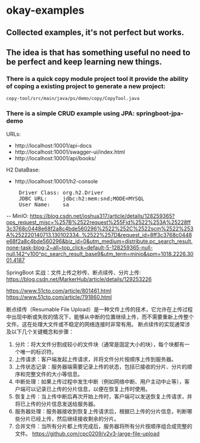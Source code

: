 # okay-examples
## Collected examples, it's not perfect but works.
## The idea is that has something useful no need to be perfect and keep learning new things.

### There is a quick copy module project tool it provide the ability of coping a existing project to generate a new project: 
    copy-tool/src/main/java/ps/demo/copy/CopyTool.java

### There is a simple CRUD example using JPA: springboot-jpa-demo
URLs:
- http://localhost:10001/api-docs
- http://localhost:10001/swagger-ui/index.html
- http://localhost:10001/api/books/

H2 DataBase:
- http://localhost:10001/h2-console
<pre>
    Driver Class: org.h2.Driver
    JDBC URL:     jdbc:h2:mem:snd;MODE=MYSQL
    User Name:    sa
</pre>

--
MinIO: https://blog.csdn.net/joshua317/article/details/128259365?ops_request_misc=%257B%2522request%255Fid%2522%253A%25228ff3c3768c0448e68f2a8c4bde560296%2522%252C%2522scm%2522%253A%252220140713.130102334..%2522%257D&request_id=8ff3c3768c0448e68f2a8c4bde560296&biz_id=0&utm_medium=distribute.pc_search_result.none-task-blog-2~all~top_click~default-5-128259365-null-null.142^v100^pc_search_result_base9&utm_term=minio&spm=1018.2226.3001.4187

SpringBoot 实战：文件上传之秒传、断点续传、分片上传:
https://blog.csdn.net/MarkerHub/article/details/129253226

https://www.51cto.com/article/801461.html
https://www.51cto.com/article/791860.html



断点续传（Resumable File Upload）是一种文件上传的技术，它允许在上传过程中出现中断或失败的情况下，能够从中断的位置继续上传，而不需要重新上传整个文件。这在处理大文件或不稳定的网络连接时非常有用。
断点续传的实现通常涉及以下几个关键概念和步骤：
1. 分片：将大文件分割成较小的文件块（通常是固定大小的块），每个块都有一个唯一的标识符。
2. 上传请求：客户端发起上传请求，并将文件分片按顺序上传到服务器。
3. 上传状态记录：服务器端需要记录上传的状态，包括已接收的分片、分片的顺序和完整文件的大小等信息。
4. 中断处理：如果上传过程中发生中断（例如网络中断、用户主动中止等），客户端可以记录已上传的分片信息，以便在恢复上传时使用。
5. 恢复上传：当上传中断后再次开始上传时，客户端可以发送恢复上传请求，并将已上传的分片信息发送给服务器。
6. 服务器处理：服务器接收到恢复上传请求后，根据已上传的分片信息，判断哪些分片已经上传，然后继续接收剩余的分片。
7. 合并文件：当所有分片都上传完成后，服务器将所有分片按顺序组合成完整的文件。
   https://github.com/cpc0209/v2v3-large-file-upload